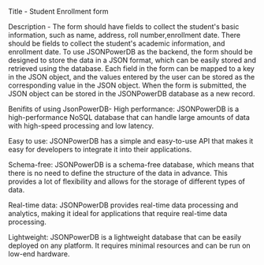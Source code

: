 Title - Student Enrollment form

Description - The form should have fields to collect the student's basic information, such as name, address, roll number,enrollment date.
There should be fields to collect the student's academic information, and enrollment date.
To use JSONPowerDB as the backend, the form should be designed to store the data in a JSON format, which can be easily stored and retrieved using the database.
Each field in the form can be mapped to a key in the JSON object, and the values entered by the user can be stored as the corresponding value in the JSON object.
When the form is submitted, the JSON object can be stored in the JSONPowerDB database as a new record.

Benifits of using JsonPowerDB-
High performance: JSONPowerDB is a high-performance NoSQL database that can handle large amounts of data with high-speed processing and low latency.

Easy to use: JSONPowerDB has a simple and easy-to-use API that makes it easy for developers to integrate it into their applications.

Schema-free: JSONPowerDB is a schema-free database, which means that there is no need to define the structure of the data in advance. This provides a lot of flexibility and allows for the storage of different types of data.

Real-time data: JSONPowerDB provides real-time data processing and analytics, making it ideal for applications that require real-time data processing.

Lightweight: JSONPowerDB is a lightweight database that can be easily deployed on any platform. It requires minimal resources and can be run on low-end hardware.
